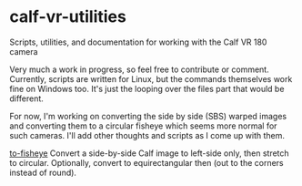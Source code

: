 # calf-vr-utilities
Scripts, utilities, and documentation for working with the Calf VR 180 camera

Very much a work in progress, so feel free to contribute or comment. Currently, scripts are written for Linux, but the commands themselves work fine on Windows too. It's just the looping over the files part that would be different.

For now, I'm working on converting the side by side (SBS) warped images and converting them to a circular fisheye which seems more normal for such cameras. I'll add other thoughts and scripts as I come up with them.

[to-fisheye](/to-fisheye/)
Convert a side-by-side Calf image to left-side only, then stretch to circular. Optionally, convert to equirectangular then (out to the corners instead of round).